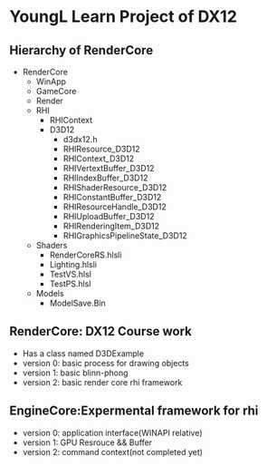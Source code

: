 # YoungL Learn Project of DX12

## Hierarchy of RenderCore

- RenderCore
  - WinApp
  - GameCore
  - Render
  - RHI
    - RHIContext
    - D3D12
      - d3dx12.h
      - RHIResource_D3D12
      - RHIContext_D3D12
      - RHIVertextBuffer_D3D12
      - RHIIndexBuffer_D3D12
      - RHIShaderResource_D3D12
      - RHIConstantBuffer_D3D12
      - RHIResourceHandle_D3D12
      - RHIUploadBuffer_D3D12
      - RHIRenderingItem_D3D12
      - RHIGraphicsPipelineState_D3D12
  - Shaders
    - RenderCoreRS.hlsli
    - Lighting.hlsli
    - TestVS.hlsl
    - TestPS.hlsl
  - Models
    - ModelSave.Bin

## RenderCore: DX12 Course work
- Has a class named D3DExample
- version 0: basic process for drawing objects
- version 1: basic blinn-phong
- version 2: basic render core rhi framework


## EngineCore:Expermental framework for rhi
- version 0: application interface(WINAPI relative)
- version 1: GPU Resrouce && Buffer
- version 2: command context(not completed yet)
